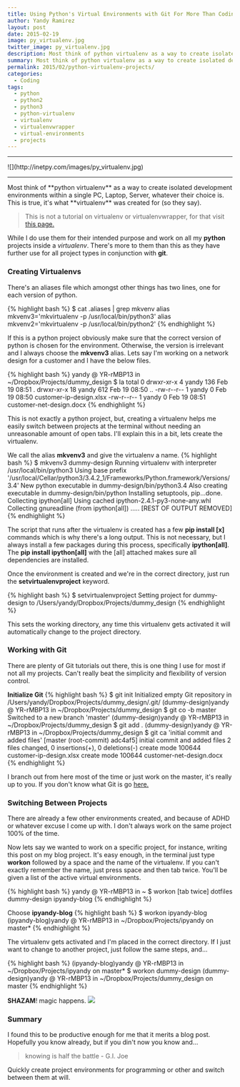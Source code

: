 ```yaml
---
title: Using Python's Virtual Environments with Git For More Than Coding
author: Yandy Ramirez
layout: post
date: 2015-02-19
image: py_virtualenv.jpg
twitter_image: py_virtualenv.jpg
description: Most think of python virtualenv as a way to create isolated development environments within a single PC, Laptop, Server, whatever their choice is. This is true, it's what virtualenv was created for. 
summary: Most think of python virtualenv as a way to create isolated development environments within a single PC, Laptop, Server, whatever their choice is. This is true, it's what virtualenv was created for...
permalink: 2015/02/python-virtualenv-projects/
categories:
  - Coding
tags:
  - python
  - python2
  - python3
  - python-virtualenv
  - virtualenv
  - virtualenvwrapper
  - virtual-environments
  - projects
---
```

<hr>
![](http://inetpy.com/images/py_virtualenv.jpg)
<hr>
Most think of **python virtualenv** as a way to create isolated development environments within a single PC, Laptop, Server, whatever their choice is. This is true, it's what **virtualenv** was created for (so they say). 

> This is not a tutorial on virtualenv or virtualenvwrapper, for that visit <a href="http://bit.ly/1zQH84J" target="_blank">this page.</a>

While I do use them for their intended purpose and work on all my **python** projects inside a *virtualenv*.  There's more to them than this as they have further use for all project types in conjunction with **git**.

<script async src="//pagead2.googlesyndication.com/pagead/js/adsbygoogle.js"></script>
<!-- ipy_responsive_2_text -->
<ins class="adsbygoogle"
     style="display:block"
     data-ad-client="ca-pub-2031545302097188"
     data-ad-slot="7544446295"
     data-ad-format="auto"></ins>
<script>
(adsbygoogle = window.adsbygoogle || []).push({});
</script>

### Creating Virtualenvs

There's an aliases file which amongst other things has two lines, one for each version of python.

{% highlight bash %}
$ cat .aliases | grep mkvenv
alias mkvenv3='mkvirtualenv -p /usr/local/bin/python3'
alias mkvenv2='mkvirtualenv -p /usr/local/bin/python2'
{% endhighlight %}

If this is a python project obviously make sure that the correct version of python is chosen for the environment. Otherwise, the version is irrelevant and I always choose the **mkvenv3** alias. Lets say I'm working on a network design for a customer and I have the below files.

{% highlight bash %}
yandy @ YR-rMBP13 in ~/Dropbox/Projects/dummy_design
$ la
total 0
drwxr-xr-x  4 yandy 136 Feb 19 08:51 .
drwxr-xr-x 18 yandy 612 Feb 19 08:50 ..
-rw-r--r--  1 yandy   0 Feb 19 08:50 customer-ip-design.xlsx
-rw-r--r--  1 yandy   0 Feb 19 08:51 customer-net-design.docx
{% endhighlight %}

This is not exactly a python project, but, creating a virtualenv helps me easily switch between projects at the terminal without needing an unreasonable amount of open tabs. I'll explain this in a bit, lets create the virtualenv.

We call the alias **mkvenv3** and give the virtualenv a name.
{% highlight bash %}
$ mkvenv3 dummy-design
Running virtualenv with interpreter /usr/local/bin/python3
Using base prefix '/usr/local/Cellar/python3/3.4.2_1/Frameworks/Python.framework/Versions/3.4'
New python executable in dummy-design/bin/python3.4
Also creating executable in dummy-design/bin/python
Installing setuptools, pip...done.
Collecting ipython[all]
  Using cached ipython-2.4.1-py3-none-any.whl
Collecting gnureadline (from ipython[all])
.....
[REST OF OUTPUT REMOVED]
{% endhighlight %}

The script that runs after the virtualenv is created has a few **pip install [x]** commands which is why there's a long output. This is not necessary, but I always install a few packages during this process, specifically **ipython[all]**. The **pip install ipython[all]** with the [all] attached makes sure all dependencies are installed.

Once the environment is created and we're in the correct directory, just run the **setvirtualenvproject** keyword.

{% highlight bash %}
$ setvirtualenvproject
Setting project for dummy-design to /Users/yandy/Dropbox/Projects/dummy_design
{% endhighlight %}

This sets the working directory, any time this virtualenv gets activated it will automatically change to the project directory.

### Working with Git

There are plenty of Git tutorials out there, this is one thing I use for most if not all my projects. Can't really beat the simplicity and flexibility of version control.

**Initialize Git**
{% highlight bash %}
$ git init
Initialized empty Git repository in /Users/yandy/Dropbox/Projects/dummy_design/.git/
(dummy-design)yandy @ YR-rMBP13 in ~/Dropbox/Projects/dummy_design
$ git co -b master
Switched to a new branch 'master'
(dummy-design)yandy @ YR-rMBP13 in ~/Dropbox/Projects/dummy_design
$ git add .
(dummy-design)yandy @ YR-rMBP13 in ~/Dropbox/Projects/dummy_design
$ git ca 'initial commit and added files'
[master (root-commit) adc4af5] initial commit and added files
 2 files changed, 0 insertions(+), 0 deletions(-)
 create mode 100644 customer-ip-design.xlsx
 create mode 100644 customer-net-design.docx
{% endhighlight %}

I branch out from here most of the time or just work on the master, it's really up to you. If you don't know what Git is go <a href="http://bit.ly/1zQJRv0" target="_blank">here.</a>

### Switching Between Projects

There are already a few other environments created, and because of ADHD or whatever excuse I come up with. I don't always work on the same project 100% of the time. 

Now lets say we wanted to work on a specific project, for instance, writing this post on my blog project. It's easy enough, in the terminal just type **workon** followed by a space and the name of the virtualenv. If you can't exactly remember the name, just press space and then tab twice. You'll be given a list of the active virtual environments.

{% highlight bash %}
yandy @ YR-rMBP13 in ~
$ workon [tab twice]
dotfiles      dummy-design      ipyandy-blog
{% endhighlight %}

Choose **ipyandy-blog**
{% highlight bash %}
$ workon ipyandy-blog
(ipyandy-blog)yandy @ YR-rMBP13 in ~/Dropbox/Projects/ipyandy on master*
{% endhighlight %}

The virtualenv gets activated and I'm placed in the correct directory. If I just want to change to another project, just follow the same steps, and...

{% highlight bash %}
(ipyandy-blog)yandy @ YR-rMBP13 in ~/Dropbox/Projects/ipyandy on master*
$ workon dummy-design
(dummy-design)yandy @ YR-rMBP13 in ~/Dropbox/Projects/dummy_design on master
{% endhighlight %}

**SHAZAM**! magic happens.
![](http://inetpy.com/images/shazam.jpg)

### Summary

I found this to be productive enough for me that it merits a blog post. Hopefully you know already, but if you din't now you know and...

> knowing is half the battle - G.I. Joe

Quickly create project environments for programming or other and switch between them at will.